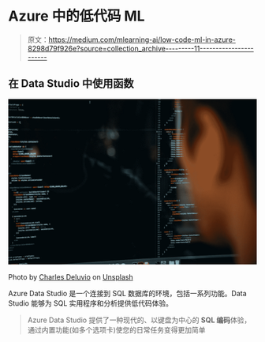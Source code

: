 # Azure 中的低代码 ML

> 原文：<https://medium.com/mlearning-ai/low-code-ml-in-azure-8298d79f926e?source=collection_archive---------11----------------------->

## 在 Data Studio 中使用函数

![](img/b06bdc7be5c60f5e1259e3906e5bb5cf.png)

Photo by [Charles Deluvio](https://unsplash.com/@charlesdeluvio?utm_source=medium&utm_medium=referral) on [Unsplash](https://unsplash.com?utm_source=medium&utm_medium=referral)

Azure Data Studio 是一个连接到 SQL 数据库的环境，包括一系列功能。Data Studio 能够为 SQL 实用程序和分析提供低代码体验。

> Azure Data Studio 提供了一种现代的、以键盘为中心的 **SQL 编码**体验，通过内置功能(如多个选项卡)使您的日常任务变得更加简单